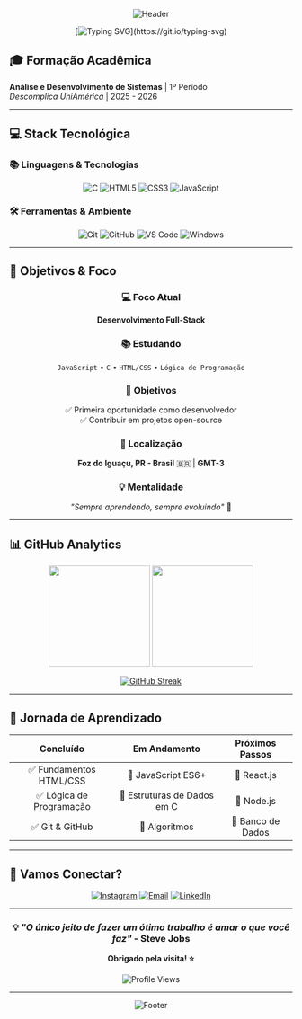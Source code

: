 <div align="center">

![Header](https://capsule-render.vercel.app/api?type=waving&color=gradient&customColorList=0,2,2,5,30&height=300&section=header&text=João%20Vitor%20Pimentel&fontSize=50&fontColor=fff&animation=twinkling&fontAlignY=35&desc=Full-Stack%20Developer%20in%20Training&descAlignY=55&descSize=18)

</div>

<div align="center">
  
[![Typing SVG](https://readme-typing-svg.herokuapp.com?font=Fira+Code&pause=1000&color=36BCF7&center=true&vCenter=true&width=435&lines=Ol%C3%A1!+Eu+sou+o+Jo%C3%A3o+Vitor+%F0%9F%91%8B;Estudante+de+ADS;Desenvolvedor+em+forma%C3%A7%C3%A3o;Apaixonado+por+tecnologia!)](https://git.io/typing-svg)

</div>

## 🎓 Formação Acadêmica

**Análise e Desenvolvimento de Sistemas** | 1º Período  
*Descomplica UniAmérica* | 2025 - 2026

---

## 💻 Stack Tecnológica

### 📚 **Linguagens & Tecnologias**
<div align="center">

![C](https://img.shields.io/badge/C-00599C?style=for-the-badge&logo=c&logoColor=white)
![HTML5](https://img.shields.io/badge/HTML5-E34F26?style=for-the-badge&logo=html5&logoColor=white)
![CSS3](https://img.shields.io/badge/CSS3-1572B6?style=for-the-badge&logo=css3&logoColor=white)
![JavaScript](https://img.shields.io/badge/JavaScript-F7DF1E?style=for-the-badge&logo=javascript&logoColor=black)

</div>

### 🛠️ **Ferramentas & Ambiente**
<div align="center">

![Git](https://img.shields.io/badge/Git-F05032?style=for-the-badge&logo=git&logoColor=white)
![GitHub](https://img.shields.io/badge/GitHub-181717?style=for-the-badge&logo=github&logoColor=white)
![VS Code](https://img.shields.io/badge/VS_Code-007ACC?style=for-the-badge&logo=visual-studio-code&logoColor=white)
![Windows](https://img.shields.io/badge/Windows-0078D6?style=for-the-badge&logo=windows&logoColor=white)

</div>

---

## 🎯 Objetivos & Foco

<div align="center">

### 💻 **Foco Atual**
**Desenvolvimento Full-Stack**

### 📚 **Estudando**
`JavaScript` • `C` • `HTML/CSS` • `Lógica de Programação`

### 🎯 **Objetivos**
✅ Primeira oportunidade como desenvolvedor  
✅ Contribuir em projetos open-source

### 📍 **Localização**
**Foz do Iguaçu, PR - Brasil** 🇧🇷 | **GMT-3**

### 💡 **Mentalidade**
*"Sempre aprendendo, sempre evoluindo"* 🚀

</div>

---

## 📊 GitHub Analytics

<div align="center">
  
<img height="180em" src="https://github-readme-stats.vercel.app/api?username=PimentelCode&show_icons=true&theme=tokyonight&include_all_commits=true&count_private=true&hide_border=true&bg_color=0D1117"/>

<img height="180em" src="https://github-readme-stats.vercel.app/api/top-langs/?username=PimentelCode&layout=compact&langs_count=8&theme=tokyonight&hide_border=true&bg_color=0D1117"/>

</div>

<div align="center">
  
[![GitHub Streak](https://streak-stats.demolab.com/?user=PimentelCode&theme=tokyonight&hide_border=true&background=0D1117)](https://git.io/streak-stats)

</div>

---

## 🌱 Jornada de Aprendizado

<div align="center">

| **Concluído** | **Em Andamento** | **Próximos Passos** |
|:---:|:---:|:---:|
| ✅ Fundamentos HTML/CSS | 🔄 JavaScript ES6+ | 🎯 React.js |
| ✅ Lógica de Programação | 🔄 Estruturas de Dados em C | 🎯 Node.js |
| ✅ Git & GitHub | 🔄 Algoritmos | 🎯 Banco de Dados |

</div>

---

## 💬 Vamos Conectar?

<div align="center">

[![Instagram](https://img.shields.io/badge/Instagram-E4405F?style=for-the-badge&logo=instagram&logoColor=white)](https://instagram.com/pimentel.code)
[![Email](https://img.shields.io/badge/Email-D14836?style=for-the-badge&logo=gmail&logoColor=white)](mailto:joaovitorpereirapimentel@hotmail.com)
[![LinkedIn](https://img.shields.io/badge/LinkedIn-0077B5?style=for-the-badge&logo=linkedin&logoColor=white)](#)

</div>

---

<div align="center">

### 💡 *"O único jeito de fazer um ótimo trabalho é amar o que você faz"* - Steve Jobs

**Obrigado pela visita! ⭐**

![Profile Views](https://komarev.com/ghpvc/?username=PimentelCode&color=36BCF7&style=for-the-badge)

</div>

---

<div align="center">

![Footer](https://capsule-render.vercel.app/api?type=waving&color=gradient&customColorList=0,2,2,5,30&height=120&section=footer)

</div>
